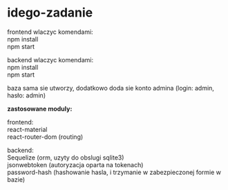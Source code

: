 # idego-zadanie

frontend wlaczyc komendami:  
npm install  
npm start

backend wlaczyc komendami:  
npm install  
npm start  

baza sama sie utworzy, dodatkowo doda sie konto admina (login: admin, hasło: admin)


**zastosowane moduly:**  

frontend:  
react-material  
react-router-dom (routing)  

backend:  
Sequelize (orm, uzyty do obslugi sqlite3)  
jsonwebtoken (autoryzacja oparta na tokenach)  
password-hash (hashowanie hasla, i trzymanie w zabezpieczonej formie w bazie)  

